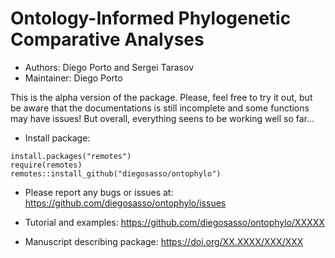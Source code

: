 # Ontology-Informed Phylogenetic Comparative Analyses # 

-   Authors: Diego Porto and Sergei Tarasov
-   Maintainer: Diego Porto

This is the alpha version of the package. Please, feel free to try it out, but be aware that the documentations is still incomplete and some functions may have issues! But overall, everything seens to be working well so far...

-   Install package:
```
install.packages("remotes")
require(remotes)
remotes::install_github("diegosasso/ontophylo")
```


-   Please report any bugs or issues at:
https://github.com/diegosasso/ontophylo/issues


-   Tutorial and examples:
https://github.com/diegosasso/ontophylo/XXXXX


-   Manuscript describing package:
https://doi.org/XX.XXXX/XXX/XXX

